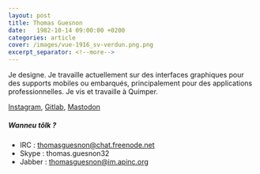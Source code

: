 ```yaml
---
layout: post
title: Thomas Guesnon
date:   1982-10-14 09:00:00 +0200
categories: article
cover: /images/vue-1916_sv-verdun.png.png
excerpt_separator: <!--more-->
---
```


Je designe. Je travaille actuellement sur des interfaces graphiques pour des supports mobiles ou embarqués, principalement pour des applications professionnelles. Je vis et travaille à Quimper.
<!--more-->
[Instagram](https://www.instagram.com/thomas.guesnon/ "Instagram"), [Gitlab](https://gitlab.com/patjennings "Gitlab"), [Mastodon](https://mastodon.social/@patjennings "Mastodon")

##### Wanneu tôlk ? #####

- IRC : thomasguesnon@chat.freenode.net
- Skype : thomas.guesnon32
- Jabber : thomasguesnon@im.apinc.org

